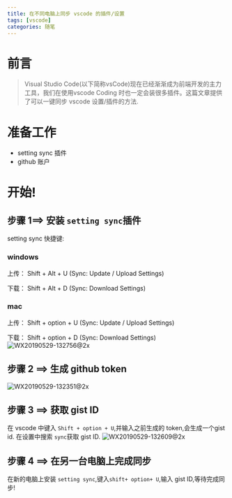 ```yaml
---
title: 在不同电脑上同步 vscode 的插件/设置
tags: [vscode]
categories: 随笔
---
```


# 前言
>Visual Studio Code(以下简称vsCode)现在已经渐渐成为前端开发的主力工具，我们在使用vscode Coding 时也一定会装很多插件。这篇文章提供了可以一键同步 vscode 设置/插件的方法.
# 准备工作
* setting sync 插件
* github 账户
# 开始!
## 步骤 1==> 安装 `setting sync`插件

setting sync 快捷键:
### windows
上传： Shift + Alt + U (Sync: Update / Upload Settings)

下载： Shift + Alt + D (Sync: Download Settings)
### mac
上传： Shift + option + U (Sync: Update / Upload Settings)

下载： Shift + option + D (Sync: Download Settings)
![WX20190529-132756@2x](https://i.loli.net/2019/05/29/5cee186a5788631404.png)
## 步骤 2 ==> 生成 github token
![WX20190529-132351@2x](https://i.loli.net/2019/05/29/5cee177815c7d59714.png)
## 步骤 3 ==> 获取 gist ID
在 vscode 中键入 `Shift + option + U`,并输入之前生成的 token,会生成一个gist id.
在设置中搜索 `sync`获取 gist ID. 
![WX20190529-132609@2x](https://i.loli.net/2019/05/29/5cee18086757c68071.png)
## 步骤 4 ==> 在另一台电脑上完成同步
在新的电脑上安装 `setting sync`,键入`shift+ option+ U`,输入 gist ID,等待完成同步!
